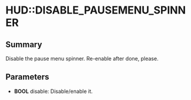 # HUD::DISABLE_PAUSEMENU_SPINNER

## Summary
Disable the pause menu spinner.  Re-enable after done, please.

## Parameters
* **BOOL** disable: Disable/enable it.